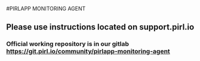 #PIRLAPP MONITORING AGENT

## Please use instructions located on support.pirl.io

### Official working repository is in our gitlab https://git.pirl.io/community/pirlapp-monitoring-agent